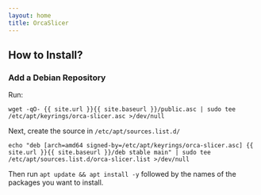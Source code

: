 ```yaml
---
layout: home
title: OrcaSlicer
---
```


## How to Install?

### Add a Debian Repository

Run:

```
wget -qO- {{ site.url }}{{ site.baseurl }}/public.asc | sudo tee /etc/apt/keyrings/orca-slicer.asc >/dev/null
```

Next, create the source in `/etc/apt/sources.list.d/`

```
echo "deb [arch=amd64 signed-by=/etc/apt/keyrings/orca-slicer.asc] {{ site.url }}{{ site.baseurl }}/deb stable main" | sudo tee /etc/apt/sources.list.d/orca-slicer.list >/dev/null
```

Then run `apt update && apt install -y` followed by the names of the packages you want to install.